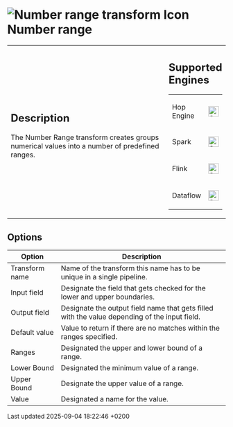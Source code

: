 <div id="header">

# <span class="image image-doc-icon">![Number range transform Icon](../assets/images/transforms/icons/numberrange.svg)</span> Number range

</div>

<div id="content">

<div id="preamble">

<div class="sectionbody">

<table>
<colgroup>
<col style="width: 75%" />
<col style="width: 25%" />
</colgroup>
<tbody>
<tr class="odd">
<td><div class="content">
<div class="sect1">
<h2 id="_description">Description</h2>
<div class="sectionbody">
<div class="paragraph">
<p>The Number Range transform creates groups numerical values into a number of predefined ranges.</p>
</div>
</div>
</div>
</div></td>
<td><div class="content">
<div class="sect1">
<h2 id="_supported_engines">Supported Engines</h2>
<div class="sectionbody">
<table>
<tbody>
<tr class="odd">
<td><p>Hop Engine</p></td>
<td><div class="content">
<div class="paragraph">
<p><span class="image"><img src="../assets/images/check_mark.svg" alt="Supported" width="24" /></span></p>
</div>
</div></td>
</tr>
<tr class="even">
<td><p>Spark</p></td>
<td><div class="content">
<div class="paragraph">
<p><span class="image"><img src="../assets/images/check_mark.svg" alt="Supported" width="24" /></span></p>
</div>
</div></td>
</tr>
<tr class="odd">
<td><p>Flink</p></td>
<td><div class="content">
<div class="paragraph">
<p><span class="image"><img src="../assets/images/check_mark.svg" alt="Supported" width="24" /></span></p>
</div>
</div></td>
</tr>
<tr class="even">
<td><p>Dataflow</p></td>
<td><div class="content">
<div class="paragraph">
<p><span class="image"><img src="../assets/images/check_mark.svg" alt="Supported" width="24" /></span></p>
</div>
</div></td>
</tr>
</tbody>
</table>
</div>
</div>
</div></td>
</tr>
</tbody>
</table>

</div>

</div>

<div class="sect1">

## Options

<div class="sectionbody">

| Option         | Description                                                                                   |
| -------------- | --------------------------------------------------------------------------------------------- |
| Transform name | Name of the transform this name has to be unique in a single pipeline.                        |
| Input field    | Designate the field that gets checked for the lower and upper boundaries.                     |
| Output field   | Designate the output field name that gets filled with the value depending of the input field. |
| Default value  | Value to return if there are no matches within the ranges specified.                          |
| Ranges         | Designated the upper and lower bound of a range.                                              |
| Lower Bound    | Designated the minimum value of a range.                                                      |
| Upper Bound    | Designate the upper value of a range.                                                         |
| Value          | Designated a name for the value.                                                              |

</div>

</div>

</div>

<div id="footer">

<div id="footer-text">

Last updated 2025-09-04 18:22:46 +0200

</div>

</div>
